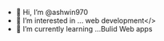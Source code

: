 - 👋 Hi, I’m @ashwin970
- 👀 I’m interested in ... web development</>
- 🌱 I’m currently learning ...Bulid Web apps

<!---
ashwin970/ashwin970 is a ✨ special ✨ repository because its `README.md` (this file) appears on your GitHub profile.
You can click the Preview link to take a look at your changes.
--->
